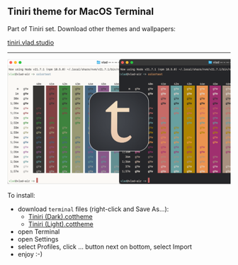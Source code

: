 ## Tiniri theme for MacOS Terminal

Part of Tiniri set. Download other themes and wallpapers:

[tiniri.vlad.studio](https://tiniri.vlad.studio/)

---

![Screenshots](og.png)

To install:

- download `terminal` files (right-click and Save As...):
  - [Tiniri (Dark).cottheme](https://raw.githubusercontent.com/vladstudio/tiniri-terminal/main/Tinir-Dark.terminal)
  - [Tiniri (Light).cottheme](https://raw.githubusercontent.com/vladstudio/tiniri-terminal/main/Tinir-Light.terminal)
- open Terminal
- open Settings
- select Profiles, click ... button next on bottom, select Import
- enjoy :-)